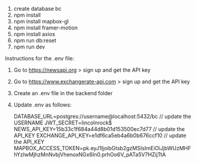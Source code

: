 1. create database bc
2. npm install
3. npm install mapbox-gl
4. npm install framer-motion
5. npm install axios
6. npm run db:reset
7. npm run dev

Instructions for the .env file:

1. Go to https://newsapi.org > sign up and get the API key
2. Go to https://www.exchangerate-api.com > sign up and get the API key
3. Create an .env file in the backend folder
4. Update .env as follows:

   DATABASE_URL=postgres://username@localhost:5432/bc // update the USERNAME
   JWT_SECRET=lincolnrock$
   NEWS_API_KEY=15b33c1f684a44d8b01d153500ec7d77 // update the API_KEY
   EXCHANGE_API_KEY=e1df6ca5eb4a6b0b676ccf10 // update the API_KEY
   MAPBOX_ACCESS_TOKEN=pk.eyJ1IjoibGtsb2gzMSIsImEiOiJjbWUzMHFhYzIwMjhzMnNvbjVhenoxNGx6In0.prhOo6V_pATa5V7HZijTtA
